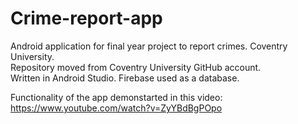# Crime-report-app
Android application for final year project to report crimes. Coventry University.  
Repository moved from Coventry University GitHub account.  
Written in Android Studio. Firebase used as a database.  

Functionality of the app demonstarted in this video: https://www.youtube.com/watch?v=ZyYBdBgPOpo
